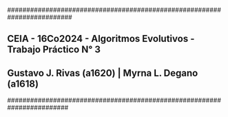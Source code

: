 #########################################################################
## CEIA - 16Co2024 - Algoritmos Evolutivos - Trabajo Práctico N° 3
## Gustavo J. Rivas (a1620) | Myrna L. Degano (a1618)
########################################################################
